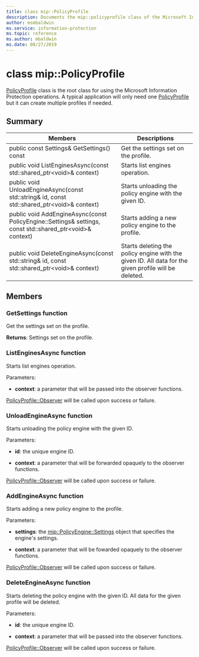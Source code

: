 ```yaml
---
title: class mip::PolicyProfile 
description: Documents the mip::policyprofile class of the Microsoft Information Protection (MIP) SDK.
author: msmbaldwin
ms.service: information-protection
ms.topic: reference
ms.author: mbaldwin
ms.date: 08/27/2019
---
```


# class mip::PolicyProfile 
[PolicyProfile](class_mip_policyprofile.md) class is the root class for using the Microsoft Information Protection operations. A typical application will only need one [PolicyProfile](class_mip_policyprofile.md) but it can create multiple profiles if needed.
  
## Summary
 Members                        | Descriptions                                
--------------------------------|---------------------------------------------
public const Settings& GetSettings() const  |  Get the settings set on the profile.
public void ListEnginesAsync(const std::shared_ptr\<void\>& context)  |  Starts list engines operation.
public void UnloadEngineAsync(const std::string& id, const std::shared_ptr\<void\>& context)  |  Starts unloading the policy engine with the given ID.
public void AddEngineAsync(const PolicyEngine::Settings& settings, const std::shared_ptr\<void\>& context)  |  Starts adding a new policy engine to the profile.
public void DeleteEngineAsync(const std::string& id, const std::shared_ptr\<void\>& context)  |  Starts deleting the policy engine with the given ID. All data for the given profile will be deleted.
  
## Members
  
### GetSettings function
Get the settings set on the profile.

  
**Returns**: Settings set on the profile.
  
### ListEnginesAsync function
Starts list engines operation.

Parameters:  
* **context**: a parameter that will be passed into the observer functions. 


[PolicyProfile::Observer](class_mip_policyprofile_observer.md) will be called upon success or failure.
  
### UnloadEngineAsync function
Starts unloading the policy engine with the given ID.

Parameters:  
* **id**: the unique engine ID. 


* **context**: a parameter that will be forwarded opaquely to the observer functions. 


[PolicyProfile::Observer](class_mip_policyprofile_observer.md) will be called upon success or failure.
  
### AddEngineAsync function
Starts adding a new policy engine to the profile.

Parameters:  
* **settings**: the [mip::PolicyEngine::Settings](class_mip_policyengine_settings.md) object that specifies the engine's settings. 


* **context**: a parameter that will be fowarded opaquely to the observer functions. 


[PolicyProfile::Observer](class_mip_policyprofile_observer.md) will be called upon success or failure.
  
### DeleteEngineAsync function
Starts deleting the policy engine with the given ID. All data for the given profile will be deleted.

Parameters:  
* **id**: the unique engine ID. 


* **context**: a parameter that will be passed into the observer functions. 


[PolicyProfile::Observer](class_mip_policyprofile_observer.md) will be called upon success or failure.